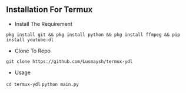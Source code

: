 ## Installation For Termux
* Install The Requirement
```
pkg install git && pkg install python && pkg install ffmpeg && pip install youtube-dl
```
* Clone To Repo
```
git clone https://github.com/Lusmaysh/termux-ydl
```
* Usage

`cd termux-ydl`
`python main.py`

